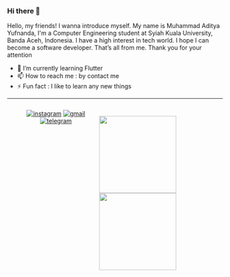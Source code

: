 ### Hi there 👋 

Hello, my friends! I wanna introduce myself. My name is Muhammad Aditya Yufnanda, I'm a Computer Engineering student at Syiah Kuala University, Banda Aceh, Indonesia. I have a high interest in tech world. I hope I can become a software developer. That’s all from me. Thank you for your attention

- 🌱 I’m currently learning Flutter
- 📫 How to reach me : by contact me
- ⚡ Fun fact : I like to learn any new things

---

<div style="display: flex; flex-direction: row; justify-content: space-evenly; padding: 12px;">
<div align="center" style="padding: 0 20px;">
    <a href="https://instagram.com/adityayufnanda" target=""><img alt="instagram" src="https://img.shields.io/badge/Instagram-E4405F?style=for-the-badge&logo=instagram&logoColor=white"></a>
    <a href="mailto:adityayufnanda25@gmail.com" target=""><img alt="gmail" src="https://img.shields.io/badge/Gmail-D14836?style=for-the-badge&logo=gmail&logoColor=white"></a>
    <a href="" target="_blank"><img alt="telegram" src="https://img.shields.io/badge/Telegram-2CA5E0?style=for-the-badge&logo=telegram&logoColor=white"></a><br><br>
  </div>

<p align="left">
<a href="https://github.com/muhammamdsurya">
  <img height="180em" src="https://github-readme-stats-eight-theta.vercel.app/api?username=Adith25&show_icons=true&theme=algolia&include_all_commits=true&count_private=true"/>
  <img height="180em" src="https://github-readme-stats-eight-theta.vercel.app/api/top-langs/?username=Adith25&layout=compact&langs_count=8&theme=algolia"/>
</a>
</p>
